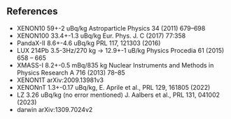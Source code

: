 ## References 
* XENON10   59+-2 uBq/kg Astroparticle Physics 34 (2011) 679–698 
* XENON100  33.4+-1.3 uBq/kg Eur. Phys. J. C (2017) 77:358
* PandaX-II 8.6+-4.6 uBq/kg   PRL 117, 121303 (2016)
* LUX   214Pb 3.5-3Hz/270 kg -> 12.9+-1  uB/kg Physics Procedia 61 (2015) 658 – 665
* XMASS-I 8.2+-0.5 mBq/835 kg  Nuclear Instruments and Methods in Physics Research A 716 (2013) 78–85
* XENON1T arXiv:2009.13981v3
* XENONnT 1.3+-0.17 uBq/kg, E. Aprile et al., PRL 129, 161805 (2022)
* LZ  3.26 uBq/kg (no error mentioned) J. Aalbers et al., PRL 131, 041002 (2023) 
* darwin arXiv:1309.7024v2
